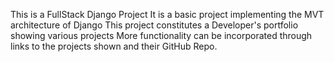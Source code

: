 This is a FullStack Django Project
It is a basic project implementing the MVT architecture of Django
This project constitutes a Developer's portfolio showing various projects
More functionality can be incorporated through links to the projects shown and their GitHub Repo.
